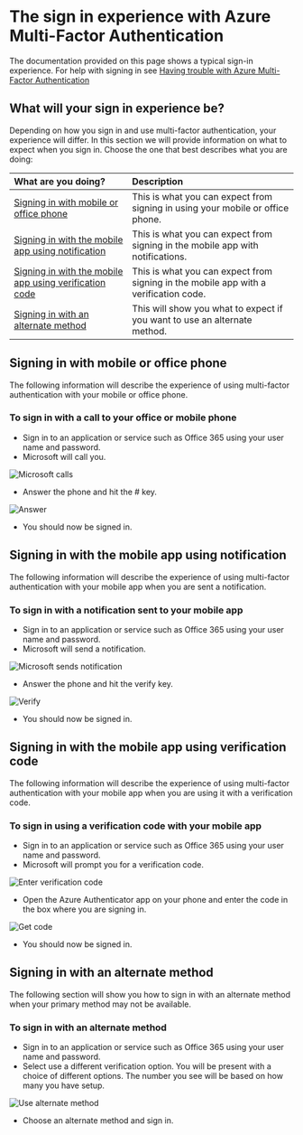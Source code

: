 <properties 
	pageTitle="Azure MFA Signin experience with Azure Multi-Factor Authentication" 
	description="This page will provide you guidance on where to go to see the various signin methods available with Azure MFA." 
	services="multi-factor-authentication" 
	documentationCenter="" 
	authors="billmath" 
	manager="stevenpo" 
	editor="curtland"/>

<tags 
	ms.service="multi-factor-authentication" 
	ms.workload="identity" 
	ms.tgt_pltfrm="na" 
	ms.devlang="na" 
	ms.topic="article" 
	ms.date="10/15/2015" 
	ms.author="billmath"/>

# The sign in experience with Azure Multi-Factor Authentication
The documentation provided on this page shows a typical sign-in experience.  For help with signing in see [Having trouble with Azure Multi-Factor Authentication](multi-factor-authentication-end-user-manage-settings.md)


## What will your sign in experience be?
Depending on how you sign in and use multi-factor authentication, your experience will differ.  In this section we will provide information on what to expect when you sign in.  Choose the one that best describes what you are doing:


What are you doing?|Description
:------------- | :------------- | 
[Signing in with mobile or office phone](#signing-in-with-mobile-or-office-phone) | This is what you can expect from signing in using your mobile or office phone.
[Signing in with the mobile app using notification](#signing-in-with-the-mobile-app-using-notification) | This is what you can expect from signing in the mobile app with notifications.
[Signing in with the mobile app using verification code](#signing-in-with-the-mobile-app-using-verification-code)|This is what you can expect from signing in the mobile app with a verification code.
[Signing in with an alternate method](#signing-in-with-an-alternate-method)|This will show you what to expect if you want to use an alternate method.

## Signing in with mobile or office phone

The following information will describe the experience of using multi-factor authentication with your mobile or office phone.

### To sign in with a call to your office or mobile phone

- Sign in to an application or service such as Office 365 using your user name and password.
- Microsoft will call you.

![Microsoft calls](./media/multi-factor-authentication-end-user-signin-phone/call.png)

- Answer the phone and hit the # key.

![Answer](./media/multi-factor-authentication-end-user-signin-phone/phone.png)

- You should now be signed in.</li>

## Signing in with the mobile app using notification

The following information will describe the experience of using multi-factor authentication with your mobile app when you are sent a notification.

### To sign in with a notification sent to your mobile app

- Sign in to an application or service such as Office 365 using your user name and password.
- Microsoft will send a notification.

![Microsoft sends notification](./media/multi-factor-authentication-end-user-signin-app-notify/notify.png)


- Answer the phone and hit the verify key.

![Verify](./media/multi-factor-authentication-end-user-signin-app-notify/phone.png)


- You should now be signed in.


## Signing in with the mobile app using verification code

The following information will describe the experience of using multi-factor authentication with your mobile app when you are using it with a verification code.

### To sign in using a verification code with your mobile app

- Sign in to an application or service such as Office 365 using your user name and password.
- Microsoft will prompt you for a verification code.

![Enter verification code](./media/multi-factor-authentication-end-user-signin-app-verify/verify.png)

- Open the Azure Authenticator app on your phone and enter the code in the box where you are signing in.

![Get code](./media/multi-factor-authentication-end-user-signin-app-verify/phone.png)

- You should now be signed in.


## Signing in with an alternate method


The following section will show you how to sign in with an alternate method when your primary method may not be available.

### To sign in with an alternate method

- Sign in to an application or service such as Office 365 using your user name and password.
- Select use a different verification option.  You will be present with a choice of different options. The number you see will be based on how many you have setup.

![Use alternate method](./media/multi-factor-authentication-end-user-signin-alt/alt.png)

- Choose an alternate method and sign in.

 